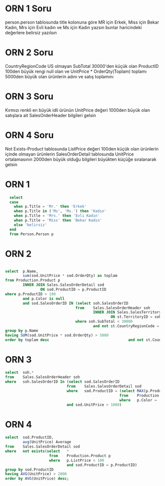 # ORN 1 Soru

person.person tablosunda title kolonuna göre MR için Erkek, Miss için Bekar Kadın, Mrs için Evli kadın ve Ms için Kadın yazsın bunlar haricindeki değerlere belirsiz yazılsın

# ORN 2 Soru

CountryRegionCode US olmayan SubTotal 30000'den küçük olan ProductID 100den büyük  rengi null olan  ve UnitPrice * OrderQty(Toplam) toplamı 5000den büyük olan ürünlerin adını ve satış toplamını

# ORN 3 Soru

Kırmızı renkli en büyük idli ürünün UnitPrice değeri 1000den büyük olan satışlara ait  SalesOrderHeader bilgileri gelsin

# ORN 4 Soru

Not Exists-Product tablosunda ListPrice değeri 100den küçük olan ürünlerin içinde olmayan ürünlerin SalesOrderDetail tablosunda UnitPrice ortalamasının 2000den büyük olduğu bilgileri büyükten küçüğe sıralanarak gelsin


# ORN 1

```sql
  select  
  case
    when p.Title = 'Mr.' then 'Erkek'
    when p.Title in ('Ms', 'Ms.') then 'Kadın'
    when p.Title = 'Mrs.' then 'Evli Kadın'
    when p.Title = 'Miss' then 'Bekar Kadın'
    else 'belirsiz'
  end
  from Person.Person p 
```

# ORN 2

```sql

select	p.Name, 
		sum(sod.UnitPrice * sod.OrderQty) as toplam
from Production.Product p
		INNER JOIN Sales.SalesOrderDetail sod
				ON sod.ProductID = p.ProductID
where p.ProductID > 100 
		and p.Color is null
		and sod.SalesOrderID IN (select	soh.SalesOrderID
								from	Sales.SalesOrderHeader soh
										INNER JOIN Sales.SalesTerritory st
												ON st.TerritoryID = soh.TerritoryID
								where soh.SubTotal < 30000
										and not st.CountryRegionCode = 'US')
group by p.Name
having SUM(sod.UnitPrice * sod.OrderQty) > 5000
order by toplam desc									and not st.CountryRegionCode = 'US')
```

# ORN 3

```sql
select	soh.*
from	Sales.SalesOrderHeader soh
where	soh.SalesOrderID In (select	sod.SalesOrderID 
							from	Sales.SalesOrderDetail sod 
							where	sod.ProductID = (select MAX(p.ProductID)
													from	Production.Product p
													where	p.Color = 'Red')
							and sod.UnitPrice > 1000)
```

# ORN 4

```sql
select	sod.ProductID, 
		avg(UnitPrice) Average
from	Sales.SalesOrderDetail sod 
where	not exists(select	*
					from	Production.Product p
					where	p.ListPrice < 100 
							and sod.ProductID = p.ProductID)
group by sod.ProductID
having AVG(UnitPrice) > 2000
order by AVG(UnitPrice) desc;
```
